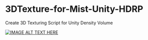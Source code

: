 # 3DTexture-for-Mist-Unity-HDRP
Create 3D Texturing Script for Unity Density Volume


[![IMAGE ALT TEXT HERE](https://img.youtube.com/vi/GSiLsQ_85qY/0.jpg)](https://www.youtube.com/watch?v=GSiLsQ_85qY)

